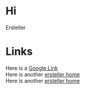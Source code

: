 # Hi 
Ersteller

# Links
Here is a [Google Link](https://www.google.de)  
Here is another [ersteller home](http://ersteller.net)  
Here is another [ersteller home](http://ersteller.net/links)